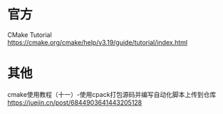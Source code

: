 
# 官方

CMake Tutorial https://cmake.org/cmake/help/v3.19/guide/tutorial/index.html

# 其他

cmake使用教程（十一）-使用cpack打包源码并编写自动化脚本上传到仓库 https://juejin.cn/post/6844903641443205128
